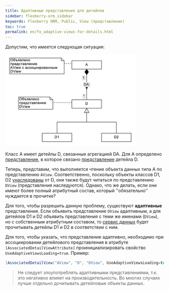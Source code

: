 ```yaml
---
title: Адаптивные представления для детейлов
sidebar: flexberry-orm_sidebar
keywords: Flexberry ORM, Public, View (представление)
toc: true
permalink: en/fo_adaptive-views-for-details.html
---
```


Допустим, что имеется следующая ситуация:

![](/images/pages/products/flexberry-orm/adaptive-views-for-details/Adaptive-views-for-details.jpg)

Класс A имеет детейлы D, связанные агрегацией DA. Для A определено [представление](fd_view-definition.html), в которое связано [представление](fd_view-definition.html) детейла D.

Теперь, представим, что выполняется чтение объекта данных типа A по представлению `AView`.  Соответственно, поскольку объекты классов D1, D2 [унаследованы](fd_inheritance.html) от D, они также будут читаться по представлению `DView` (представления наследуются). Однако, что же делать, если они имеют более полный атрибутный состав, который ''обязательно'' нуждается в прочитке?

Для того, чтобы разрешить данную проблему, существуют **адаптивные** представления. Если объявить представление `DView` адаптивным, а для детейлов D1 и D2 объявить представления с теми же именами (`DView`), но с собственным атрибутным составом, то [сервис данных](fo_data-service.html) будет прочитывать детейлы D1 и D2 в соответствии с ним.

Для того, чтобы указать, что представление адаптивно, необходимо при ассоциировании детейлового представления в атрибуте `[AssociatedDetailViewAttribute]` проинициализировать свойство `UseAdaptiveViewsLoading=true`.
Пример:

```csharp
[AssociatedDetailView("AView", "D", "DView", UseAdaptiveViewsLoading=true)]
```

>Не следует злоупотреблять адаптивными представлениями, т.к. это негативно влияет на производительность. Во многих случаях лучше отдельно дочитывать детейловые объекты данных.